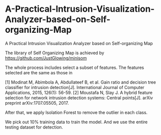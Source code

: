 # A-Practical-Intrusion-Visualization-Analyzer-based-on-Self-organizing-Map
A Practical Intrusion Visualization Analyzer  based on Self-organizing Map

The library of Self Organizing Map is achieved by https://github.com/JustGlowing/minisom

The whole process includes select a subset of features. The features selected are the same as those in

[1] Modinat M, Abimbola A, Abdullateef B, et al. Gain ratio and decision tree classifier for intrusion detection[J]. International Journal of Computer Applications, 2015, 126(1): 56-59.
[2] Moustafa N, Slay J. A hybrid feature selection for network intrusion detection systems: Central points[J]. arXiv preprint arXiv:1707.05505, 2017.

After that, we apply Isolation Forest to remove the outlier in each class.

We pick out 10% training data to train the model. And we use the entire testing dataset for detection.
